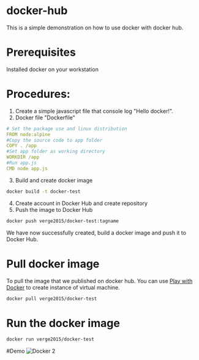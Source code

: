 # docker-hub
This is a simple demonstration on how to use docker with docker hub.

# Prerequisites
Installed docker on your workstation

# Procedures:
1. Create a simple javascript file that console log "Hello docker!".
2. Docker file "Dockerfile" 
```YAML
# Set the package use and linux distribution
FROM node:alpine
#Copy the source code to app folder
COPY . /app
#Set app folder as working directory
WORKDIR /app
#Run app.js
CMD node app.js
```
3. Build and create docker image
```bash
docker build -t docker-test
```
4. Create account in Docker Hub and create repository
5. Push the image to Docker Hub
```bash
docker push verge2015/docker-test:tagname
```

We have now successfully created, build a docker image and push it to Docker Hub.

# Pull docker image
To pull the image that we published on docker hub.
You can use [Play with Docker](https://labs.play-with-docker.com/) to create instance of virtual machine.
```bash
docker pull verge2015/docker-test
```

# Run the docker image
```bash
docker run verge2015/docker-test
```

#Demo
![Docker 2](https://user-images.githubusercontent.com/16742524/184500453-726842d5-0b32-4d8d-9d41-6424a19fd4c9.png)


